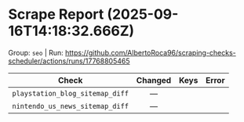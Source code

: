 # Scrape Report (2025-09-16T14:18:32.666Z)

Group: `seo`  |  Run: https://github.com/AlbertoRoca96/scraping-checks-scheduler/actions/runs/17768805465

| Check | Changed | Keys | Error |
|---|:---:|:--|:--|
| `playstation_blog_sitemap_diff` | — |  |  |
| `nintendo_us_news_sitemap_diff` | — |  |  |
